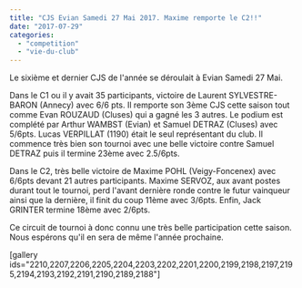 ```yaml
---
title: "CJS Evian Samedi 27 Mai 2017. Maxime remporte le C2!!"
date: "2017-07-29"
categories: 
  - "competition"
  - "vie-du-club"
---
```


Le sixième et dernier CJS de l'année se déroulait à Evian Samedi 27 Mai.

Dans le C1 ou il y avait 35 participants, victoire de Laurent SYLVESTRE-BARON (Annecy) avec 6/6 pts. Il remporte son 3ème CJS cette saison tout comme Evan ROUZAUD (Cluses) qui a gagné les 3 autres. Le podium est complété par Arthur WAMBST (Evian) et Samuel DETRAZ (Cluses) avec 5/6pts. Lucas VERPILLAT (1190) était le seul représentant du club. Il commence très bien son tournoi avec une belle victoire contre Samuel DETRAZ puis il termine 23ème avec 2.5/6pts.

Dans le C2, très belle victoire de Maxime POHL (Veigy-Foncenex) avec 6/6pts devant 21 autres participants. Maxime SERVOZ, aux avant postes durant tout le tournoi, perd l'avant dernière ronde contre le futur vainqueur ainsi que la dernière, il finit du coup 11ème avec 3/6pts. Enfin, Jack GRINTER termine 18ème avec 2/6pts.

Ce circuit de tournoi à donc connu une très belle participation cette saison. Nous espérons qu'il en sera de même l'année prochaine.

\[gallery ids="2210,2207,2206,2205,2204,2203,2202,2201,2200,2199,2198,2197,2195,2194,2193,2192,2191,2190,2189,2188"\]
